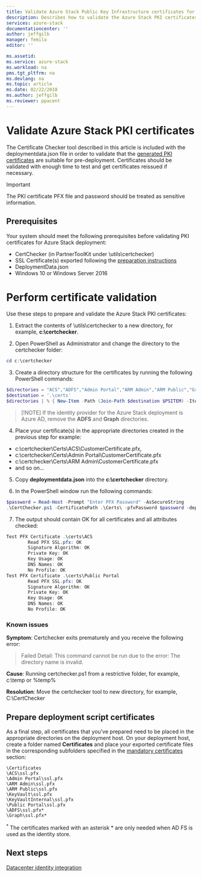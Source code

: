 ```yaml
---
title: Validate Azure Stack Public Key Infrastructure certificates for Azure Stack integrated systems deployment | Microsoft Docs
description: Describes how to validate the Azure Stack PKI certificates for Azure Stack integrated systems.
services: azure-stack
documentationcenter: ''
author: jeffgilb
manager: femila
editor: ''

ms.assetid: 
ms.service: azure-stack
ms.workload: na
pms.tgt_pltfrm: na
ms.devlang: na
ms.topic: article
ms.date: 02/22/2018
ms.author: jeffgilb
ms.reviewer: ppacent
---
```


# Validate Azure Stack PKI certificates
The Certificate Checker tool described in this article is included with the deploymentdata.json file in order to validate that the [generated PKI certificates](azure-stack-get-pki-certs.md) are suitable for pre-deployment. Certificates should be validated with enough time to test and get certificates reissued if necessary. 

> [!IMPORTANT]
> The PKI certificate PFX file and password should be treated as sensitive information.

## Prerequisites
Your system should meet the following prerequisites before validating PKI certificates for Azure Stack deployment:
- CertChecker (in PartnerToolKit under \utils\certchecker)
- SSL Certificate(s) exported following the [preparation instructions](prepare-pki-certs.md)
- DeploymentData.json
- Windows 10 or Windows Server 2016

# Perform certificate validation
Use these steps to prepare and validate the Azure Stack PKI certificates: 

1. Extract the contents of <partnerToolkit>\utils\certchecker to a new directory, for example, **c:\certchecker**.

2. Open PowerShell as Administrator and change the directory to the certchecker folder:

  ```powershell
  cd c:\certchecker
  ```
 
3. Create a directory structure for the certificates by running the following PowerShell commands:

  ```powershell 
  $directories = "ACS","ADFS","Admin Portal","ARM Admin","ARM Public","Graph","KeyVault","KeyVaultInternal","Public Portal" 
  $destination = '.\certs' 
  $directories | % { New-Item -Path (Join-Path $destination $PSITEM) -ItemType Directory -Force}  
  ```

  >  [!NOTE]
  >  If the identity provider for the Azure Stack deployment is Azure AD, remove the **ADFS** and **Graph** directories. 

4. Place your certificate(s) in the appropriate directories created in the previous step for example: 
  - c:\certchecker\Certs\ACS\CustomerCertificate.pfx,  
  - c:\certchecker\Certs\Admin Portal\CustomerCertificate.pfx  
  - c:\certchecker\Certs\ARM Admin\CustomerCertificate.pfx  
  - and so on… 

5. Copy **deploymentdata.json** into the **c:\certchecker** directory.

6. In the PowerShell window run the following commands: 

  ```powershell
  $password = Read-Host -Prompt "Enter PFX Password" -AsSecureString 
  .\CertChecker.ps1 -CertificatePath .\Certs\ -pfxPassword $password -deploymentDataJSONPath .\DeploymentData.json  
  ```

7. The output should contain OK for all certificates and all attributes checked: 

  ```powershell
  Test PFX Certificate .\certs\ACS 
        Read PFX SSL.pfx: OK 
        Signature Algorithm: OK 
        Private Key: OK 
        Key Usage: OK 
        DNS Names: OK 
        No Profile: OK 
  Test PFX Certificate .\certs\Public Portal 
        Read PFX SSL.pfx: OK 
        Signature Algorithm: OK 
        Private Key: OK 
        Key Usage: OK 
        DNS Names: OK 
        No Profile: OK 
  ```

### Known issues 
**Symptom**: Certchecker exits prematurely and you receive the following error: 
> Failed 
> Detail: This command cannot be run due to the error: The directory name is invalid. 

**Cause**: Running certchecker.ps1 from a restrictive folder, for example, c:\temp or %temp% 

**Resolution**: Move the certchecker tool to new directory, for example, C:\CertChecker 

## Prepare deployment script certificates 
As a final step, all certificates that you’ve prepared need to be placed in the appropriate directories on the deployment host. On your deployment host, create a folder named **Certificates** and place your exported certificate files in the corresponding subfolders specified in the [mandatory certificates](https://docs.microsoft.com/azure/azure-stack/azure-stack-pki-certs#mandatory-certificates) section:

```
\Certificates
\ACS\ssl.pfx
\Admin Portal\ssl.pfx
\ARM Admin\ssl.pfx
\ARM Public\ssl.pfx
\KeyVault\ssl.pfx
\KeyVaultInternal\ssl.pfx
\Public Portal\ssl.pfx
\ADFS\ssl.pfx*
\Graph\ssl.pfx*
```

<sup>*</sup> The certificates marked with an asterisk * are only needed when AD FS is used as the identity store.


## Next steps
[Datacenter identity integration](azure-stack-integrate-identity.md)